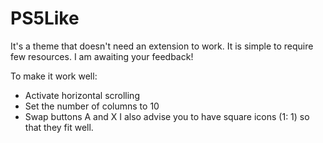 # PS5Like

It's a theme that doesn't need an extension to work. It is simple to require few resources.
I am awaiting your feedback!

To make it work well:
- Activate horizontal scrolling
- Set the number of columns to 10
- Swap buttons A and X
I also advise you to have square icons (1: 1) so that they fit well.
